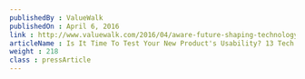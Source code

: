 ```yaml
---
publishedBy : ValueWalk
publishedOn : April 6, 2016
link : http://www.valuewalk.com/2016/04/aware-future-shaping-technology-trends/
articleName : Is It Time To Test Your New Product's Usability? 13 Tech Experts Weigh In
weight : 218 
class : pressArticle
---
```

